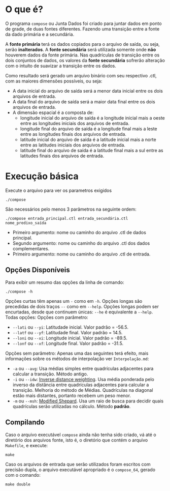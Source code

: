 # O que é?

O programa `compose` ou Junta Dados foi criado para juntar dados em ponto de grade, de duas fontes diferentes.
Fazendo uma transição entre a fonte da dado primária e a secundária.

A **fonte primária** terá os dados copiados para o arquivo de saída, ou seja, serão **inalterados**.
A **fonte secundária** será utilizada somente onde **não** houverem dados da fonte primária.
Nas quadrículas de transição entre os dois conjuntos de dados, os valores da **fonte secundária** sofrerão
alteração com o intuíto de suavizar a transição entre os dados.

Como resultado será gerado um arquivo binário com seu respectivo .ctl, com as maiores dimensões possíveis, ou seja:
 - A data inicial do arquivo de saída será a menor data inicial entre os dois arquivos de entrada.
 - A data final do arquivo de saída será a maior data final entre os dois arquivos de entrada.
 - A dimensão espacial é a composta de:
   - longitude inicial do arquivo de saída é a longitude inicial mais a oeste entre as longitudes iniciais dos arquivos de entrada.
   - longitude final do arquivo de saída é a longitude final mais a leste entre as longitudes finais dos arquivos de entrada.
   - latitude inicial do arquivo de saída é a latitude inicial mais a norte entre as latitudes iniciais dos arquivos de entrada.
   - latitude final do arquivo de saída é a latitude final mais a sul entre as latitudes finais dos arquivos de entrada.

# Execução básica

Execute o arquivo para ver os parametros exigidos

    ./compose

São necessários pelo menos 3 parâmetros na seguinte ordem:

    ./compose entrada_principal.ctl entrada_secundária.ctl nome_predixo_saída

 - Primeiro argumento: nome ou caminho do arquivo .ctl de dados principal.
 - Segundo argumento: nome ou caminho do arquivo .ctl dos dados complementares.
 - Primeiro argumento: nome ou caminho do arquivo .ctl de entrada.

## Opções Disponíveis
Para exibir um resumo das opções da linha de comando:

    ./compose -h

Opções curtas têm apenas um `-` como em `-h`. Opções longas são precedidas de dois traços `--` como em `--help`.
Opções longas podem ser encurtadas, desde que continuem únicas: `--he` é equivalente a `--help`. Todas opções:
Opções com parâmetro:
 - `--lati` ou `--yi`: Latitudade inicial. Valor padrão = -56.5.
 - `--latf` ou `--yf`: Latitudade final. Valor padrão = 14.5.
 - `--loni` ou `--xi`: Longitude inicial. Valor padrão = -89.5.
 - `--lonf` ou `--xf`: Longitude final. Valor padrão = -31.5.


Opções sem parâmetro:
Apenas uma das seguintes terá efeito, mais informações sobre os métodos de interpolação ver `Interpolação.md`:
 -  `-a` ou `--avg`: Usa médias simples entre quadrículas adjacentes para calcular a transição. Método antigo.
 -  `-i` ou `--idw`: [Inverse distance weighting](https://en.wikipedia.org/wiki/Inverse_distance_weighting). Usa média ponderada pelo inverso da distância entre quadrículas adjacentes para calcular a transição.
    Melhoria do método de Médias. Quadrículas na diagonal estão mais distantes, portanto recebem um peso menor. 
 -  `-m` ou `--msh`: [Modified Shepard](https://en.wikipedia.org/wiki/Inverse_distance_weighting#Modified_Shepard's_method). Usa um raio de busca para decidir quais quadrículas serão utilizadas no cálculo. Método **padrão**.


## Compilando

Caso o arquivo executável  `compose` ainda não tenha sido criado, vá até o diretório dos arquivos fonte,
isto é, o diretório que contém o arquivo `Makefile`, e execute:

    make

Caso os arquivos de entrada que serão utilizados foram escritos com precisão dupla, o arquivo executável
apropriado é o `compose_64`, gerado com o comando:

    make double

